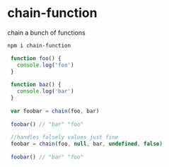 # chain-function
chain a bunch of functions

```sh
npm i chain-function
```

```js
 function foo() {
   console.log('foo')
 }
 
 function baz() {
   console.log('bar')
 }
 
 var foobar = chain(foo, bar)
 
 foobar() // "bar" "foo"
 
 //handles falsely values just fine
 foobar = chain(foo, null, bar, undefined, false)
 
 foobar() // "bar" "foo"
```
